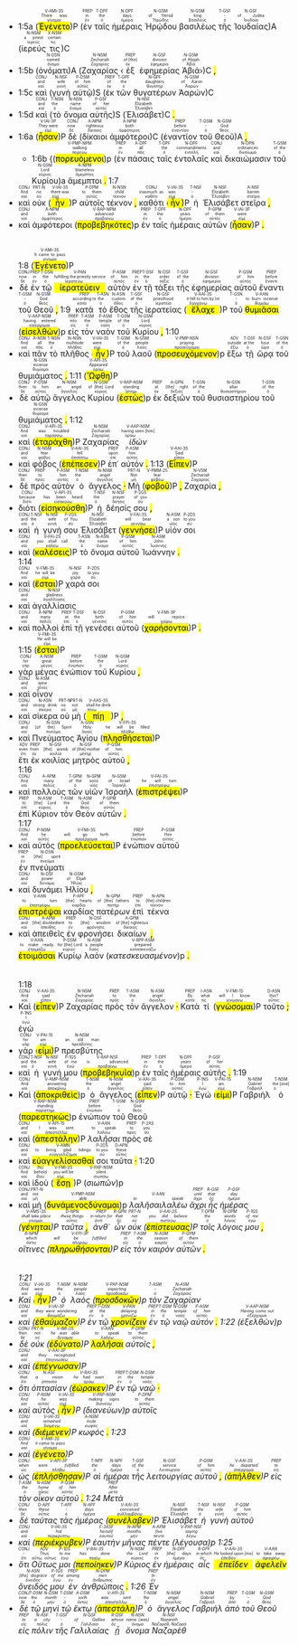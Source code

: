 - 1:5a (<RUBY><ruby><ruby><mark class='verb'>Ἐγένετο</mark><rt>γίνομαι</rt></ruby><rt>There was</rt></ruby><rt>V-AMI-3S</rt></RUBY>)P (<RUBY><ruby><ruby>ἐν<rt>ἐν</rt></ruby><rt>in</rt></ruby><rt>PREP</rt></RUBY> <RUBY><ruby><ruby>ταῖς<rt>ὁ</rt></ruby><rt>the</rt></ruby><rt>T-DPF</rt></RUBY> <RUBY><ruby><ruby>ἡμέραις<rt>ἡμέρα</rt></ruby><rt>days</rt></ruby><rt>N-DPF</rt></RUBY> <RUBY><ruby><ruby>Ἡρῴδου<rt>Ἡρώδης</rt></ruby><rt>of Herod</rt></ruby><rt>N-GSM</rt></RUBY> <RUBY><ruby><ruby>βασιλέως<rt>βασιλεύς</rt></ruby><rt>king</rt></ruby><rt>N-GSM</rt></RUBY> <RUBY><ruby><ruby>τῆς<rt>ὁ</rt></ruby><rt>-</rt></ruby><rt>T-GSF</rt></RUBY> <RUBY><ruby><ruby>Ἰουδαίας<rt>Ἰουδαία</rt></ruby><rt>of Judea</rt></ruby><rt>N-GSF</rt></RUBY>)A (<RUBY><ruby><ruby>ἱερεύς<rt>ἱερεύς</rt></ruby><rt>a priest</rt></ruby><rt>N-NSM</rt></RUBY> <RUBY><ruby><ruby>τις<rt>τις</rt></ruby><rt>certain</rt></ruby><rt>X-NSM</rt></RUBY>)C
- 1:5b (<RUBY><ruby><ruby>ὀνόματι<rt>ὄνομα</rt></ruby><rt>named</rt></ruby><rt>N-DSN</rt></RUBY>)A (<RUBY><ruby><ruby>Ζαχαρίας<rt>Ζαχαρίας</rt></ruby><rt>Zechariah</rt></ruby><rt>N-NSM</rt></RUBY> ‹<RUBY><ruby><ruby>ἐξ<rt>ἐκ</rt></ruby><rt>of [the]</rt></ruby><rt>PREP</rt></RUBY> <RUBY><ruby><ruby>ἐφημερίας<rt>ἐφημερία</rt></ruby><rt>division</rt></ruby><rt>N-GSF</rt></RUBY> <RUBY><ruby><ruby>Ἀβιά<rt>Ἀβιά</rt></ruby><rt>of Abijah</rt></ruby><rt>N-GSM</rt></RUBY>›)C <mark class='punctuation'>,</mark>
- 1:5c <RUBY><ruby><ruby>καὶ<rt>καί</rt></ruby><rt>and</rt></ruby><rt>CONJ</rt></RUBY> (<RUBY><ruby><ruby>γυνὴ<rt>γυνή</rt></ruby><rt>wife</rt></ruby><rt>N-NSF</rt></RUBY> <RUBY><ruby><ruby>αὐτῷ<rt>αὐτός</rt></ruby><rt>of him</rt></ruby><rt>P-DSM</rt></RUBY>)S (<RUBY><ruby><ruby>ἐκ<rt>ἐκ</rt></ruby><rt>of</rt></ruby><rt>PREP</rt></RUBY> <RUBY><ruby><ruby>τῶν<rt>ὁ</rt></ruby><rt>the</rt></ruby><rt>T-GPF</rt></RUBY> <RUBY><ruby><ruby>θυγατέρων<rt>θυγάτηρ</rt></ruby><rt>daughters</rt></ruby><rt>N-GPF</rt></RUBY> <RUBY><ruby><ruby>Ἀαρών<rt>Ἀαρών</rt></ruby><rt>of Aaron</rt></ruby><rt>N-GSM</rt></RUBY>)C
- 1:5d <RUBY><ruby><ruby>καὶ<rt>καί</rt></ruby><rt>and</rt></ruby><rt>CONJ</rt></RUBY> (<RUBY><ruby><ruby>τὸ<rt>ὁ</rt></ruby><rt>the</rt></ruby><rt>T-NSN</rt></RUBY> <RUBY><ruby><ruby>ὄνομα<rt>ὄνομα</rt></ruby><rt>name</rt></ruby><rt>N-NSN</rt></RUBY> <RUBY><ruby><ruby>αὐτῆς<rt>αὐτός</rt></ruby><rt>of her</rt></ruby><rt>P-GSF</rt></RUBY>)S (<RUBY><ruby><ruby>Ἐλισάβετ<rt>Ἐλισάβετ</rt></ruby><rt>Elizabeth</rt></ruby><rt>N-NSF</rt></RUBY>)C <mark class='punctuation'>.</mark> 
- 1:6a (<RUBY><ruby><ruby><mark class='verb'>ἦσαν</mark><rt>εἰμί</rt></ruby><rt>They were</rt></ruby><rt>V-IAI-3P</rt></RUBY>)P <RUBY><ruby><ruby>δὲ<rt>δέ</rt></ruby><rt>now</rt></ruby><rt>CONJ</rt></RUBY> (<RUBY><ruby><ruby>δίκαιοι<rt>δίκαιος</rt></ruby><rt>righteous</rt></ruby><rt>A-NPM</rt></RUBY> <RUBY><ruby><ruby>ἀμφότεροι<rt>ἀμφότερος</rt></ruby><rt>both</rt></ruby><rt>A-NPM</rt></RUBY>)C (<RUBY><ruby><ruby>ἐναντίον<rt>ἐναντίον</rt></ruby><rt>before</rt></ruby><rt>PREP</rt></RUBY> <RUBY><ruby><ruby>τοῦ<rt>ὁ</rt></ruby><rt>-</rt></ruby><rt>T-GSM</rt></RUBY> <RUBY><ruby><ruby>Θεοῦ<rt>θεός</rt></ruby><rt>God</rt></ruby><rt>N-GSM</rt></RUBY>)A <mark class='punctuation'>,</mark> 
	- 1:6b {(<RUBY><ruby><ruby><mark class='ptc'>πορευόμενοι</mark><rt>πορεύω</rt></ruby><rt>walking</rt></ruby><rt>V-PMP-NPM</rt></RUBY>)p (<RUBY><ruby><ruby>ἐν<rt>ἐν</rt></ruby><rt>in</rt></ruby><rt>PREP</rt></RUBY> <RUBY><ruby><ruby>πάσαις<rt>πᾶς</rt></ruby><rt>all</rt></ruby><rt>A-DPF</rt></RUBY> <RUBY><ruby><ruby>ταῖς<rt>ὁ</rt></ruby><rt>the</rt></ruby><rt>T-DPF</rt></RUBY> <RUBY><ruby><ruby>ἐντολαῖς<rt>ἐντολή</rt></ruby><rt>commandments</rt></ruby><rt>N-DPF</rt></RUBY> <RUBY><ruby><ruby>καὶ<rt>καί</rt></ruby><rt>and</rt></ruby><rt>CONJ</rt></RUBY> <RUBY><ruby><ruby>δικαιώμασιν<rt>δικαίωμα</rt></ruby><rt>ordinances</rt></ruby><rt>N-DPN</rt></RUBY> <RUBY><ruby><ruby>τοῦ<rt>ὁ</rt></ruby><rt>of the</rt></ruby><rt>T-GSM</rt></RUBY> <RUBY><ruby><ruby>Κυρίου<rt>κύριος</rt></ruby><rt>Lord</rt></ruby><rt>N-GSM</rt></RUBY>)a <RUBY><ruby><ruby>ἄμεμπτοι<rt>ἄμεμπτος</rt></ruby><rt>blameless</rt></ruby><rt>A-NPM</rt></RUBY> <mark class='punctuation'>.</mark> 1:7
- <RUBY><ruby><ruby>καὶ<rt>καί</rt></ruby><rt>And</rt></ruby><rt>CONJ</rt></RUBY> <RUBY><ruby><ruby>οὐκ<rt>οὐ</rt></ruby><rt>no</rt></ruby><rt>PRT-N</rt></RUBY> (<RUBY><ruby><ruby><mark class='verb'>ἦν</mark><rt>εἰμί</rt></ruby><rt>there was</rt></ruby><rt>V-IAI-3S</rt></RUBY>)P <RUBY><ruby><ruby>αὐτοῖς<rt>αὐτός</rt></ruby><rt>to them</rt></ruby><rt>P-DPM</rt></RUBY> <RUBY><ruby><ruby>τέκνον<rt>τέκνον</rt></ruby><rt>child</rt></ruby><rt>N-NSN</rt></RUBY> <mark class='punctuation'>,</mark> <RUBY><ruby><ruby>καθότι<rt>καθότι</rt></ruby><rt>inasmuch as</rt></ruby><rt>CONJ</rt></RUBY> (<RUBY><ruby><ruby><mark class='verb'>ἦν</mark><rt>εἰμί</rt></ruby><rt>was</rt></ruby><rt>V-IAI-3S</rt></RUBY>)P <RUBY><ruby><ruby>ἡ<rt>ὁ</rt></ruby><rt>-</rt></ruby><rt>T-NSF</rt></RUBY> <RUBY><ruby><ruby>Ἐλισάβετ<rt>Ἐλισάβετ</rt></ruby><rt>Elizabeth</rt></ruby><rt>N-NSF</rt></RUBY> <RUBY><ruby><ruby>στεῖρα<rt>στεῖρα</rt></ruby><rt>barren</rt></ruby><rt>A-NSF</rt></RUBY> <mark class='punctuation'>,</mark>
- <RUBY><ruby><ruby>καὶ<rt>καί</rt></ruby><rt>and</rt></ruby><rt>CONJ</rt></RUBY> <RUBY><ruby><ruby>ἀμφότεροι<rt>ἀμφότερος</rt></ruby><rt>both</rt></ruby><rt>A-NPM</rt></RUBY> (<RUBY><ruby><ruby><mark class='ptc'>προβεβηκότες</mark><rt>προβαίνω</rt></ruby><rt>advanced</rt></ruby><rt>V-RAP-NPM</rt></RUBY>)p <RUBY><ruby><ruby>ἐν<rt>ἐν</rt></ruby><rt>in</rt></ruby><rt>PREP</rt></RUBY> <RUBY><ruby><ruby>ταῖς<rt>ὁ</rt></ruby><rt>the</rt></ruby><rt>T-DPF</rt></RUBY> <RUBY><ruby><ruby>ἡμέραις<rt>ἡμέρα</rt></ruby><rt>years</rt></ruby><rt>N-DPF</rt></RUBY> <RUBY><ruby><ruby>αὐτῶν<rt>αὐτός</rt></ruby><rt>of them</rt></ruby><rt>P-GPM</rt></RUBY> (<RUBY><ruby><ruby><mark class='verb'>ἦσαν</mark><rt>εἰμί</rt></ruby><rt>were</rt></ruby><rt>V-IAI-3P</rt></RUBY>)P <mark class='punctuation'>.</mark></br></br></br> 1:8 (<RUBY><ruby><ruby><mark class='verb'>Ἐγένετο</mark><rt>γίνομαι</rt></ruby><rt>It came to pass</rt></ruby><rt>V-AMI-3S</rt></RUBY>)P
- <RUBY><ruby><ruby>δὲ<rt>δέ</rt></ruby><rt>now</rt></ruby><rt>CONJ</rt></RUBY> <RUBY><ruby><ruby>ἐν<rt>ἐν</rt></ruby><rt>in</rt></ruby><rt>PREP</rt></RUBY> <RUBY><ruby><ruby>τῷ<rt>ὁ</rt></ruby><rt>the</rt></ruby><rt>T-DSN</rt></RUBY> <RUBY><ruby><ruby><mark class='ptc'>ἱερατεύειν</mark><rt>ἱερατεύω</rt></ruby><rt>fulfilling the priestly service</rt></ruby><rt>V-PAN</rt></RUBY> <RUBY><ruby><ruby>αὐτὸν<rt>αὐτός</rt></ruby><rt>of him</rt></ruby><rt>P-ASM</rt></RUBY> <RUBY><ruby><ruby>ἐν<rt>ἐν</rt></ruby><rt>in</rt></ruby><rt>PREP</rt></RUBY> <RUBY><ruby><ruby>τῇ<rt>ὁ</rt></ruby><rt>the</rt></ruby><rt>T-DSF</rt></RUBY> <RUBY><ruby><ruby>τάξει<rt>τάξις</rt></ruby><rt>order</rt></ruby><rt>N-DSF</rt></RUBY> <RUBY><ruby><ruby>τῆς<rt>ὁ</rt></ruby><rt>of the</rt></ruby><rt>T-GSF</rt></RUBY> <RUBY><ruby><ruby>ἐφημερίας<rt>ἐφημερία</rt></ruby><rt>division</rt></ruby><rt>N-GSF</rt></RUBY> <RUBY><ruby><ruby>αὐτοῦ<rt>αὐτός</rt></ruby><rt>of him</rt></ruby><rt>P-GSM</rt></RUBY> <RUBY><ruby><ruby>ἔναντι<rt>ἔναντι</rt></ruby><rt>before</rt></ruby><rt>PREP</rt></RUBY> <RUBY><ruby><ruby>τοῦ<rt>ὁ</rt></ruby><rt>-</rt></ruby><rt>T-GSM</rt></RUBY> <RUBY><ruby><ruby>Θεοῦ<rt>θεός</rt></ruby><rt>God</rt></ruby><rt>N-GSM</rt></RUBY> <mark class='punctuation'>,</mark> 1:9 <RUBY><ruby><ruby>κατὰ<rt>κατά</rt></ruby><rt>according to</rt></ruby><rt>PREP</rt></RUBY> <RUBY><ruby><ruby>τὸ<rt>ὁ</rt></ruby><rt>the</rt></ruby><rt>T-ASN</rt></RUBY> <RUBY><ruby><ruby>ἔθος<rt>ἔθος</rt></ruby><rt>custom</rt></ruby><rt>N-ASN</rt></RUBY> <RUBY><ruby><ruby>τῆς<rt>ὁ</rt></ruby><rt>of the</rt></ruby><rt>T-GSF</rt></RUBY> <RUBY><ruby><ruby>ἱερατείας<rt>ἱερατεία</rt></ruby><rt>priesthood</rt></ruby><rt>N-GSF</rt></RUBY> (<RUBY><ruby><ruby><mark class='verb'>ἔλαχε</mark><rt>λαγχάνω</rt></ruby><rt>it fell to him by lot</rt></ruby><rt>V-AAI-3S</rt></RUBY>)P <RUBY><ruby><ruby>τοῦ<rt>ὁ</rt></ruby><rt>-</rt></ruby><rt>T-GSN</rt></RUBY> <RUBY><ruby><ruby><mark class='ptc'>θυμιᾶσαι</mark><rt>θυμιάω</rt></ruby><rt>to burn incense</rt></ruby><rt>V-AAN</rt></RUBY> (<RUBY><ruby><ruby><mark class='inf'>εἰσελθὼν</mark><rt>εἰσέρχομαι</rt></ruby><rt>having entered</rt></ruby><rt>V-AAP-NSM</rt></RUBY>)p <RUBY><ruby><ruby>εἰς<rt>εἰς</rt></ruby><rt>into</rt></ruby><rt>PREP</rt></RUBY> <RUBY><ruby><ruby>τὸν<rt>ὁ</rt></ruby><rt>the</rt></ruby><rt>T-ASM</rt></RUBY> <RUBY><ruby><ruby>ναὸν<rt>ναός</rt></ruby><rt>temple</rt></ruby><rt>P-ASM</rt></RUBY> <RUBY><ruby><ruby>τοῦ<rt>ὁ</rt></ruby><rt>of the</rt></ruby><rt>T-GSM</rt></RUBY> <RUBY><ruby><ruby>Κυρίου<rt>κύριος</rt></ruby><rt>Lord</rt></ruby><rt>N-GSM</rt></RUBY> <mark class='punctuation'>,</mark> 1:10
- <RUBY><ruby><ruby>καὶ<rt>καί</rt></ruby><rt>And</rt></ruby><rt>CONJ</rt></RUBY> <RUBY><ruby><ruby>πᾶν<rt>πᾶς</rt></ruby><rt>all</rt></ruby><rt>A-NSN</rt></RUBY> <RUBY><ruby><ruby>τὸ<rt>ὁ</rt></ruby><rt>the</rt></ruby><rt>T-NSN</rt></RUBY> <RUBY><ruby><ruby>πλῆθος<rt>πλῆθος</rt></ruby><rt>multitude</rt></ruby><rt>N-NSN</rt></RUBY> (<RUBY><ruby><ruby><mark class='verb'>ἦν</mark><rt>εἰμί</rt></ruby><rt>were</rt></ruby><rt>V-IAI-3S</rt></RUBY>)P <RUBY><ruby><ruby>τοῦ<rt>ὁ</rt></ruby><rt>of the</rt></ruby><rt>T-GSM</rt></RUBY> <RUBY><ruby><ruby>λαοῦ<rt>λαός</rt></ruby><rt>people</rt></ruby><rt>N-GSM</rt></RUBY> (<RUBY><ruby><ruby><mark class='ptc'>προσευχόμενον</mark><rt>προσεύχομαι</rt></ruby><rt>praying</rt></ruby><rt>V-PMP-NSN</rt></RUBY>)p <RUBY><ruby><ruby>ἔξω<rt>ἔξω</rt></ruby><rt>outside</rt></ruby><rt>ADV</rt></RUBY> <RUBY><ruby><ruby>τῇ<rt>ὁ</rt></ruby><rt>at the</rt></ruby><rt>T-DSF</rt></RUBY> <RUBY><ruby><ruby>ὥρᾳ<rt>ὥρα</rt></ruby><rt>hour</rt></ruby><rt>N-DSF</rt></RUBY> <RUBY><ruby><ruby>τοῦ<rt>ὁ</rt></ruby><rt>of the</rt></ruby><rt>T-GSN</rt></RUBY> <RUBY><ruby><ruby>θυμιάματος<rt>θυμίαμα</rt></ruby><rt>incense</rt></ruby><rt>N-GSN</rt></RUBY> <mark class='punctuation'>.</mark> 1:11 (<RUBY><ruby><ruby><mark class='verb'>Ὤφθη</mark><rt>ὁράω</rt></ruby><rt>Appeared</rt></ruby><rt>V-API-3S</rt></RUBY>)P
- <RUBY><ruby><ruby>δὲ<rt>δέ</rt></ruby><rt>then</rt></ruby><rt>CONJ</rt></RUBY> <RUBY><ruby><ruby>αὐτῷ<rt>αὐτός</rt></ruby><rt>to him</rt></ruby><rt>P-DSM</rt></RUBY> <RUBY><ruby><ruby>ἄγγελος<rt>ἄγγελος</rt></ruby><rt>an angel</rt></ruby><rt>N-NSM</rt></RUBY> <RUBY><ruby><ruby>Κυρίου<rt>κύριος</rt></ruby><rt>of [the] Lord</rt></ruby><rt>N-GSM</rt></RUBY> (<RUBY><ruby><ruby><mark class='ptc'>ἑστὼς</mark><rt>ἵστημι</rt></ruby><rt>standing</rt></ruby><rt>V-RAP-NSM</rt></RUBY>)p <RUBY><ruby><ruby>ἐκ<rt>ἐκ</rt></ruby><rt>at</rt></ruby><rt>PREP</rt></RUBY> <RUBY><ruby><ruby>δεξιῶν<rt>δεξιός</rt></ruby><rt>[the] right</rt></ruby><rt>A-GPN</rt></RUBY> <RUBY><ruby><ruby>τοῦ<rt>ὁ</rt></ruby><rt>of the</rt></ruby><rt>T-GSN</rt></RUBY> <RUBY><ruby><ruby>θυσιαστηρίου<rt>θυσιαστήριον</rt></ruby><rt>altar</rt></ruby><rt>N-GSN</rt></RUBY> <RUBY><ruby><ruby>τοῦ<rt>ὁ</rt></ruby><rt>of the</rt></ruby><rt>T-GSN</rt></RUBY> <RUBY><ruby><ruby>θυμιάματος<rt>θυμίαμα</rt></ruby><rt>incense</rt></ruby><rt>N-GSN</rt></RUBY> <mark class='punctuation'>.</mark> 1:12
- <RUBY><ruby><ruby>καὶ<rt>καί</rt></ruby><rt>And</rt></ruby><rt>CONJ</rt></RUBY> (<RUBY><ruby><ruby><mark class='verb'>ἐταράχθη</mark><rt>ταράσσω</rt></ruby><rt>was troubled</rt></ruby><rt>V-API-3S</rt></RUBY>)P <RUBY><ruby><ruby>Ζαχαρίας<rt>Ζαχαρίας</rt></ruby><rt>Zechariah</rt></ruby><rt>N-NSM</rt></RUBY> <RUBY><ruby><ruby><em>ἰδών</em><rt>ὁράω</rt></ruby><rt>having seen [him]</rt></ruby><rt>V-AAP-NSM</rt></RUBY>
- <RUBY><ruby><ruby>καὶ<rt>καί</rt></ruby><rt>and</rt></ruby><rt>CONJ</rt></RUBY> <RUBY><ruby><ruby>φόβος<rt>φόβος</rt></ruby><rt>fear</rt></ruby><rt>N-NSM</rt></RUBY> (<RUBY><ruby><ruby><mark class='verb'>ἐπέπεσεν</mark><rt>ἐπιπίπτω</rt></ruby><rt>fell</rt></ruby><rt>V-AAI-3S</rt></RUBY>)P <RUBY><ruby><ruby>ἐπ᾽<rt>ἐπί</rt></ruby><rt>upon</rt></ruby><rt>PREP</rt></RUBY> <RUBY><ruby><ruby>αὐτόν<rt>αὐτός</rt></ruby><rt>him</rt></ruby><rt>P-ASM</rt></RUBY> <mark class='punctuation'>.</mark> 1:13 (<RUBY><ruby><ruby><mark class='verb'>Εἶπεν</mark><rt>εἶπον</rt></ruby><rt>Said</rt></ruby><rt>V-AAI-3S</rt></RUBY>)P
- <RUBY><ruby><ruby>δὲ<rt>δέ</rt></ruby><rt>then</rt></ruby><rt>CONJ</rt></RUBY> <RUBY><ruby><ruby>πρὸς<rt>πρός</rt></ruby><rt>to</rt></ruby><rt>PREP</rt></RUBY> <RUBY><ruby><ruby>αὐτὸν<rt>αὐτός</rt></ruby><rt>him</rt></ruby><rt>P-ASM</rt></RUBY> <RUBY><ruby><ruby>ὁ<rt>ὁ</rt></ruby><rt>the</rt></ruby><rt>T-NSM</rt></RUBY> <RUBY><ruby><ruby>ἄγγελος<rt>ἄγγελος</rt></ruby><rt>angel</rt></ruby><rt>N-NSM</rt></RUBY> <mark class='punctuation'>·</mark> <RUBY><ruby><ruby>Μὴ<rt>μή</rt></ruby><rt>Not</rt></ruby><rt>PRT-N</rt></RUBY> (<RUBY><ruby><ruby><mark class='verb'>φοβοῦ</mark><rt>φοβέω</rt></ruby><rt>fear</rt></ruby><rt>V-PMM-2S</rt></RUBY>)P <mark class='punctuation'>,</mark> <RUBY><ruby><ruby>Ζαχαρία<rt>Ζαχαρίας</rt></ruby><rt>Zechariah</rt></ruby><rt>N-VSM</rt></RUBY> <mark class='punctuation'>,</mark>
- <RUBY><ruby><ruby>διότι<rt>διότι</rt></ruby><rt>because</rt></ruby><rt>CONJ</rt></RUBY> (<RUBY><ruby><ruby><mark class='verb'>εἰσηκούσθη</mark><rt>εἰσακούω</rt></ruby><rt>has been heard</rt></ruby><rt>V-API-3S</rt></RUBY>)P <RUBY><ruby><ruby>ἡ<rt>ὁ</rt></ruby><rt>the</rt></ruby><rt>T-NSF</rt></RUBY> <RUBY><ruby><ruby>δέησίς<rt>δέησις</rt></ruby><rt>prayer</rt></ruby><rt>N-NSF</rt></RUBY> <RUBY><ruby><ruby>σου<rt>σύ</rt></ruby><rt>of you</rt></ruby><rt>P-2GS</rt></RUBY> <mark class='punctuation'>,</mark>
- <RUBY><ruby><ruby>καὶ<rt>καί</rt></ruby><rt>and</rt></ruby><rt>CONJ</rt></RUBY> <RUBY><ruby><ruby>ἡ<rt>ὁ</rt></ruby><rt>the</rt></ruby><rt>T-NSF</rt></RUBY> <RUBY><ruby><ruby>γυνή<rt>γυνή</rt></ruby><rt>wife</rt></ruby><rt>N-NSF</rt></RUBY> <RUBY><ruby><ruby>σου<rt>σύ</rt></ruby><rt>of You</rt></ruby><rt>P-2GS</rt></RUBY> <RUBY><ruby><ruby>Ἐλισάβετ<rt>Ἐλισάβετ</rt></ruby><rt>Elizabeth</rt></ruby><rt>N-NSF</rt></RUBY> (<RUBY><ruby><ruby><mark class='verb'>γεννήσει</mark><rt>γεννάω</rt></ruby><rt>will bear</rt></ruby><rt>V-FAI-3S</rt></RUBY>)P <RUBY><ruby><ruby>υἱόν<rt>υἱός</rt></ruby><rt>a son</rt></ruby><rt>N-ASM</rt></RUBY> <RUBY><ruby><ruby>σοι<rt>σύ</rt></ruby><rt>to you</rt></ruby><rt>P-2DS</rt></RUBY>
- <RUBY><ruby><ruby>καὶ<rt>καί</rt></ruby><rt>and</rt></ruby><rt>CONJ</rt></RUBY> (<RUBY><ruby><ruby><mark class='verb'>καλέσεις</mark><rt>καλέω</rt></ruby><rt>you shall call</rt></ruby><rt>V-FAI-2S</rt></RUBY>)P <RUBY><ruby><ruby>τὸ<rt>ὁ</rt></ruby><rt>the</rt></ruby><rt>T-ASN</rt></RUBY> <RUBY><ruby><ruby>ὄνομα<rt>ὄνομα</rt></ruby><rt>name</rt></ruby><rt>N-ASN</rt></RUBY> <RUBY><ruby><ruby>αὐτοῦ<rt>αὐτός</rt></ruby><rt>of him</rt></ruby><rt>P-GSM</rt></RUBY> <RUBY><ruby><ruby>Ἰωάννην<rt>Ἰωάννης</rt></ruby><rt>John</rt></ruby><rt>N-ASM</rt></RUBY> <mark class='punctuation'>.</mark></br> 1:14
- <RUBY><ruby><ruby>καὶ<rt>καί</rt></ruby><rt>And</rt></ruby><rt>CONJ</rt></RUBY> (<RUBY><ruby><ruby><mark class='verb'>ἔσται</mark><rt>εἰμί</rt></ruby><rt>he will be</rt></ruby><rt>V-FMI-3S</rt></RUBY>)P <RUBY><ruby><ruby>χαρά<rt>χαρά</rt></ruby><rt>joy</rt></ruby><rt>N-NSF</rt></RUBY> <RUBY><ruby><ruby>σοι<rt>σύ</rt></ruby><rt>to you</rt></ruby><rt>P-2DS</rt></RUBY>
- <RUBY><ruby><ruby>καὶ<rt>καί</rt></ruby><rt>and</rt></ruby><rt>CONJ</rt></RUBY> <RUBY><ruby><ruby>ἀγαλλίασις<rt>ἀγαλλίασις</rt></ruby><rt>gladness</rt></ruby><rt>N-NSF</rt></RUBY></br>
- <RUBY><ruby><ruby>καὶ<rt>καί</rt></ruby><rt>and</rt></ruby><rt>CONJ</rt></RUBY> <RUBY><ruby><ruby>πολλοὶ<rt>πολύς</rt></ruby><rt>many</rt></ruby><rt>A-NPM</rt></RUBY> <RUBY><ruby><ruby>ἐπὶ<rt>ἐπί</rt></ruby><rt>at</rt></ruby><rt>PREP</rt></RUBY> <RUBY><ruby><ruby>τῇ<rt>ὁ</rt></ruby><rt>the</rt></ruby><rt>T-DSF</rt></RUBY> <RUBY><ruby><ruby>γενέσει<rt>γένεσις</rt></ruby><rt>birth</rt></ruby><rt>N-DSF</rt></RUBY> <RUBY><ruby><ruby>αὐτοῦ<rt>αὐτός</rt></ruby><rt>of him</rt></ruby><rt>P-GSM</rt></RUBY> (<RUBY><ruby><ruby><mark class='verb'>χαρήσονται</mark><rt>χαίρω</rt></ruby><rt>will rejoice</rt></ruby><rt>V-FMI-3P</rt></RUBY>)P <mark class='punctuation'>.</mark></br> 1:15 (<RUBY><ruby><ruby><mark class='verb'>ἔσται</mark><rt>εἰμί</rt></ruby><rt>He will be</rt></ruby><rt>V-FMI-3S</rt></RUBY>)P
- <RUBY><ruby><ruby>γὰρ<rt>γάρ</rt></ruby><rt>for</rt></ruby><rt>CONJ</rt></RUBY> <RUBY><ruby><ruby>μέγας<rt>μέγας</rt></ruby><rt>great</rt></ruby><rt>A-NSM</rt></RUBY> <RUBY><ruby><ruby>ἐνώπιον<rt>ἐνώπιον</rt></ruby><rt>before</rt></ruby><rt>PREP</rt></RUBY> <RUBY><ruby><ruby>τοῦ<rt>ὁ</rt></ruby><rt>the</rt></ruby><rt>T-GSM</rt></RUBY> <RUBY><ruby><ruby>Κυρίου<rt>κύριος</rt></ruby><rt>Lord</rt></ruby><rt>N-GSM</rt></RUBY> <mark class='punctuation'>,</mark></br>
- <RUBY><ruby><ruby>καὶ<rt>καί</rt></ruby><rt>and</rt></ruby><rt>CONJ</rt></RUBY> <RUBY><ruby><ruby>οἶνον<rt>οἶνος</rt></ruby><rt>wine</rt></ruby><rt>N-ASM</rt></RUBY>
- <RUBY><ruby><ruby>καὶ<rt>καί</rt></ruby><rt>and</rt></ruby><rt>CONJ</rt></RUBY> <RUBY><ruby><ruby>σίκερα<rt>σίκερα</rt></ruby><rt>strong drink</rt></ruby><rt>N-ASN</rt></RUBY> <RUBY><ruby><ruby>οὐ<rt>οὐ</rt></ruby><rt>no</rt></ruby><rt>PRT-N</rt></RUBY> <RUBY><ruby><ruby>μὴ<rt>μή</rt></ruby><rt>not</rt></ruby><rt>PRT-N</rt></RUBY> (<RUBY><ruby><ruby><mark class='verb'>πίῃ</mark><rt>πίνω</rt></ruby><rt>shall he drink</rt></ruby><rt>V-AAS-3S</rt></RUBY>)P <mark class='punctuation'>,</mark></br>
- <RUBY><ruby><ruby>καὶ<rt>καί</rt></ruby><rt>and</rt></ruby><rt>CONJ</rt></RUBY> <RUBY><ruby><ruby>Πνεύματος<rt>πνεῦμα</rt></ruby><rt>[of the] Spirit</rt></ruby><rt>N-GSN</rt></RUBY> <RUBY><ruby><ruby>Ἁγίου<rt>ἅγιος</rt></ruby><rt>Holy</rt></ruby><rt>A-GSN</rt></RUBY> (<RUBY><ruby><ruby><mark class='verb'>πλησθήσεται</mark><rt>πλήθω</rt></ruby><rt>he will be filled</rt></ruby><rt>V-FPI-3S</rt></RUBY>)P</br> <RUBY><ruby><ruby>ἔτι<rt>ἔτι</rt></ruby><rt>even</rt></ruby><rt>ADV</rt></RUBY> <RUBY><ruby><ruby>ἐκ<rt>ἐκ</rt></ruby><rt>from</rt></ruby><rt>PREP</rt></RUBY> <RUBY><ruby><ruby>κοιλίας<rt>κοιλία</rt></ruby><rt>[the] womb</rt></ruby><rt>N-GSF</rt></RUBY> <RUBY><ruby><ruby>μητρὸς<rt>μήτηρ</rt></ruby><rt>of [the] mother</rt></ruby><rt>N-GSF</rt></RUBY> <RUBY><ruby><ruby>αὐτοῦ<rt>αὐτός</rt></ruby><rt>of him</rt></ruby><rt>P-GSM</rt></RUBY> <mark class='punctuation'>,</mark></br> 1:16
- <RUBY><ruby><ruby>καὶ<rt>καί</rt></ruby><rt>And</rt></ruby><rt>CONJ</rt></RUBY> <RUBY><ruby><ruby>πολλοὺς<rt>πολύς</rt></ruby><rt>many</rt></ruby><rt>A-APM</rt></RUBY> <RUBY><ruby><ruby>τῶν<rt>ὁ</rt></ruby><rt>of the</rt></ruby><rt>T-GPM</rt></RUBY> <RUBY><ruby><ruby>υἱῶν<rt>υἱός</rt></ruby><rt>sons</rt></ruby><rt>N-GPM</rt></RUBY> <RUBY><ruby><ruby>Ἰσραὴλ<rt>Ἰσραήλ</rt></ruby><rt>of Israel</rt></ruby><rt>N-GSM</rt></RUBY> (<RUBY><ruby><ruby><mark class='verb'>ἐπιστρέψει</mark><rt>ἐπιστρέφω</rt></ruby><rt>he will turn</rt></ruby><rt>V-FAI-3S</rt></RUBY>)P</br> <RUBY><ruby><ruby>ἐπὶ<rt>ἐπί</rt></ruby><rt>to</rt></ruby><rt>PREP</rt></RUBY> <RUBY><ruby><ruby>Κύριον<rt>κύριος</rt></ruby><rt>[the] Lord</rt></ruby><rt>N-ASM</rt></RUBY> <RUBY><ruby><ruby>τὸν<rt>ὁ</rt></ruby><rt>the</rt></ruby><rt>T-ASM</rt></RUBY> <RUBY><ruby><ruby>Θεὸν<rt>θεός</rt></ruby><rt>God</rt></ruby><rt>N-ASM</rt></RUBY> <RUBY><ruby><ruby>αὐτῶν<rt>αὐτός</rt></ruby><rt>of them</rt></ruby><rt>P-GPM</rt></RUBY> <mark class='punctuation'>.</mark></br> 1:17
- <RUBY><ruby><ruby>καὶ<rt>καί</rt></ruby><rt>And</rt></ruby><rt>CONJ</rt></RUBY> <RUBY><ruby><ruby>αὐτὸς<rt>αὐτός</rt></ruby><rt>he</rt></ruby><rt>P-NSM</rt></RUBY> (<RUBY><ruby><ruby><mark class='verb'>προελεύσεται</mark><rt>προέρχομαι</rt></ruby><rt>will go forth</rt></ruby><rt>V-FMI-3S</rt></RUBY>)P <RUBY><ruby><ruby>ἐνώπιον<rt>ἐνώπιον</rt></ruby><rt>before</rt></ruby><rt>PREP</rt></RUBY> <RUBY><ruby><ruby>αὐτοῦ<rt>αὐτός</rt></ruby><rt>Him</rt></ruby><rt>P-GSM</rt></RUBY></br> <RUBY><ruby><ruby>ἐν<rt>ἐν</rt></ruby><rt>in</rt></ruby><rt>PREP</rt></RUBY> <RUBY><ruby><ruby>πνεύματι<rt>πνεῦμα</rt></ruby><rt>[the] spirit</rt></ruby><rt>N-DSN</rt></RUBY>
- <RUBY><ruby><ruby>καὶ<rt>καί</rt></ruby><rt>and</rt></ruby><rt>CONJ</rt></RUBY> <RUBY><ruby><ruby>δυνάμει<rt>δύναμις</rt></ruby><rt>power</rt></ruby><rt>N-DSF</rt></RUBY> <RUBY><ruby><ruby>Ἠλίου<rt>Ἡλίας</rt></ruby><rt>of Elijah</rt></ruby><rt>N-GSM</rt></RUBY> <mark class='punctuation'>,</mark></br> <RUBY><ruby><ruby><mark class='inf'>ἐπιστρέψαι</mark><rt>ἐπιστρέφω</rt></ruby><rt>to turn</rt></ruby><rt>V-AAN</rt></RUBY> <RUBY><ruby><ruby>καρδίας<rt>καρδία</rt></ruby><rt>[the] hearts</rt></ruby><rt>P-APF</rt></RUBY> <RUBY><ruby><ruby>πατέρων<rt>πατήρ</rt></ruby><rt>of [the] fathers</rt></ruby><rt>N-GPM</rt></RUBY> <RUBY><ruby><ruby>ἐπὶ<rt>ἐπί</rt></ruby><rt>to</rt></ruby><rt>PREP</rt></RUBY> <RUBY><ruby><ruby>τέκνα<rt>τέκνον</rt></ruby><rt>[the] children</rt></ruby><rt>N-APN</rt></RUBY></br>
- <RUBY><ruby><ruby>καὶ<rt>καί</rt></ruby><rt>and</rt></ruby><rt>CONJ</rt></RUBY> <RUBY><ruby><ruby>ἀπειθεῖς<rt>ἀπειθής</rt></ruby><rt>[the] disobedient</rt></ruby><rt>A-APM</rt></RUBY> <RUBY><ruby><ruby>ἐν<rt>ἐν</rt></ruby><rt>to</rt></ruby><rt>PREP</rt></RUBY> <RUBY><ruby><ruby>φρονήσει<rt>φρόνησις</rt></ruby><rt>[the] wisdom</rt></ruby><rt>N-DSF</rt></RUBY> <RUBY><ruby><ruby>δικαίων<rt>δίκαιος</rt></ruby><rt>of [the] righteous</rt></ruby><rt>A-GPM</rt></RUBY> <mark class='punctuation'>,</mark></br> <RUBY><ruby><ruby><mark class='inf'>ἑτοιμάσαι</mark><rt>ἑτοιμάζω</rt></ruby><rt>to make ready</rt></ruby><rt>V-AAN</rt></RUBY> <RUBY><ruby><ruby>Κυρίῳ<rt>κύριος</rt></ruby><rt>for [the] Lord</rt></ruby><rt>P-DSM</rt></RUBY> <RUBY><ruby><ruby>λαὸν<rt>λαός</rt></ruby><rt>a people</rt></ruby><rt>N-ASM</rt></RUBY> (<RUBY><ruby><ruby><em><em>κατεσκευασμένον</em></em><rt>κατασκευάζω</rt></ruby><rt>prepared</rt></ruby><rt>V-RPP-ASM</rt></RUBY>)p <mark class='punctuation'>.</mark></br></br></br> 1:18
- <RUBY><ruby><ruby>Καὶ<rt>καί</rt></ruby><rt>And</rt></ruby><rt>CONJ</rt></RUBY> (<RUBY><ruby><ruby><mark class='verb'>εἶπεν</mark><rt>εἶπον</rt></ruby><rt>said</rt></ruby><rt>V-AAI-3S</rt></RUBY>)P <RUBY><ruby><ruby>Ζαχαρίας<rt>Ζαχαρίας</rt></ruby><rt>Zechariah</rt></ruby><rt>N-NSM</rt></RUBY> <RUBY><ruby><ruby>πρὸς<rt>πρός</rt></ruby><rt>to</rt></ruby><rt>PREP</rt></RUBY> <RUBY><ruby><ruby>τὸν<rt>ὁ</rt></ruby><rt>the</rt></ruby><rt>T-ASM</rt></RUBY> <RUBY><ruby><ruby>ἄγγελον<rt>ἄγγελος</rt></ruby><rt>angel</rt></ruby><rt>N-ASM</rt></RUBY> <mark class='punctuation'>·</mark> <RUBY><ruby><ruby>Κατὰ<rt>κατά</rt></ruby><rt>By</rt></ruby><rt>PREP</rt></RUBY> <RUBY><ruby><ruby>τί<rt>τίς</rt></ruby><rt>what</rt></ruby><rt>I-ASN</rt></RUBY> (<RUBY><ruby><ruby><mark class='verb'>γνώσομαι</mark><rt>γινώσκω</rt></ruby><rt>will I know</rt></ruby><rt>V-FMI-1S</rt></RUBY>)P <RUBY><ruby><ruby>τοῦτο<rt>οὗτος</rt></ruby><rt>this?</rt></ruby><rt>D-ASN</rt></RUBY> <mark class='punctuation'>;</mark> <RUBY><ruby><ruby>ἐγὼ<rt>ἐγώ</rt></ruby><rt>I</rt></ruby><rt>P-1NS</rt></RUBY>
- <RUBY><ruby><ruby>γάρ<rt>γάρ</rt></ruby><rt>for</rt></ruby><rt>CONJ</rt></RUBY> (<RUBY><ruby><ruby><mark class='verb'>εἰμι</mark><rt>εἰμί</rt></ruby><rt>am</rt></ruby><rt>V-PAI-1S</rt></RUBY>)P <RUBY><ruby><ruby>πρεσβύτης<rt>πρεσβύτης</rt></ruby><rt>an old man</rt></ruby><rt>N-NSM</rt></RUBY>
- <RUBY><ruby><ruby>καὶ<rt>καί</rt></ruby><rt>and</rt></ruby><rt>CONJ</rt></RUBY> <RUBY><ruby><ruby>ἡ<rt>ὁ</rt></ruby><rt>the</rt></ruby><rt>T-NSF</rt></RUBY> <RUBY><ruby><ruby>γυνή<rt>γυνή</rt></ruby><rt>wife</rt></ruby><rt>N-NSF</rt></RUBY> <RUBY><ruby><ruby>μου<rt>ἐγώ</rt></ruby><rt>of me</rt></ruby><rt>P-1GS</rt></RUBY> (<RUBY><ruby><ruby><mark class='ptc'>προβεβηκυῖα</mark><rt>προβαίνω</rt></ruby><rt>is advanced</rt></ruby><rt>V-RAP-NSF</rt></RUBY>)p <RUBY><ruby><ruby>ἐν<rt>ἐν</rt></ruby><rt>in</rt></ruby><rt>PREP</rt></RUBY> <RUBY><ruby><ruby>ταῖς<rt>ὁ</rt></ruby><rt>the</rt></ruby><rt>T-DPF</rt></RUBY> <RUBY><ruby><ruby>ἡμέραις<rt>ἡμέρα</rt></ruby><rt>years</rt></ruby><rt>N-DPF</rt></RUBY> <RUBY><ruby><ruby>αὐτῆς<rt>αὐτός</rt></ruby><rt>of her</rt></ruby><rt>P-GSF</rt></RUBY> <mark class='punctuation'>.</mark> 1:19
- <RUBY><ruby><ruby>Καὶ<rt>καί</rt></ruby><rt>And</rt></ruby><rt>CONJ</rt></RUBY> (<RUBY><ruby><ruby><mark class='ptc'>ἀποκριθεὶς</mark><rt>ἀποκρίνω</rt></ruby><rt>answering</rt></ruby><rt>V-AMP-NSM</rt></RUBY>)p <RUBY><ruby><ruby>ὁ<rt>ὁ</rt></ruby><rt>the</rt></ruby><rt>T-NSM</rt></RUBY> <RUBY><ruby><ruby>ἄγγελος<rt>ἄγγελος</rt></ruby><rt>angel</rt></ruby><rt>N-NSM</rt></RUBY> (<RUBY><ruby><ruby><mark class='verb'>εἶπεν</mark><rt>εἶπον</rt></ruby><rt>said</rt></ruby><rt>V-AAI-3S</rt></RUBY>)P <RUBY><ruby><ruby>αὐτῷ<rt>αὐτός</rt></ruby><rt>to him</rt></ruby><rt>P-DSM</rt></RUBY> <mark class='punctuation'>·</mark> <RUBY><ruby><ruby>Ἐγώ<rt>ἐγώ</rt></ruby><rt>I</rt></ruby><rt>P-1NS</rt></RUBY> (<RUBY><ruby><ruby><mark class='verb'>εἰμι</mark><rt>εἰμί</rt></ruby><rt>am</rt></ruby><rt>V-PAI-1S</rt></RUBY>)P <RUBY><ruby><ruby>Γαβριὴλ<rt>Γαβριήλ</rt></ruby><rt>Gabriel</rt></ruby><rt>N-NSM</rt></RUBY> <RUBY><ruby><ruby>ὁ<rt>ὁ</rt></ruby><rt>the [one]</rt></ruby><rt>T-NSM</rt></RUBY> (<RUBY><ruby><ruby><mark class='ptc'>παρεστηκὼς</mark><rt>παρίστημι</rt></ruby><rt>standing</rt></ruby><rt>V-RAP-NSM</rt></RUBY>)p <RUBY><ruby><ruby>ἐνώπιον<rt>ἐνώπιον</rt></ruby><rt>before</rt></ruby><rt>PREP</rt></RUBY> <RUBY><ruby><ruby>τοῦ<rt>ὁ</rt></ruby><rt>-</rt></ruby><rt>T-GSM</rt></RUBY> <RUBY><ruby><ruby>Θεοῦ<rt>θεός</rt></ruby><rt>God</rt></ruby><rt>N-GSM</rt></RUBY>
- <RUBY><ruby><ruby>καὶ<rt>καί</rt></ruby><rt>and</rt></ruby><rt>CONJ</rt></RUBY> (<RUBY><ruby><ruby><mark class='verb'>ἀπεστάλην</mark><rt>ἀποστέλλω</rt></ruby><rt>I was sent</rt></ruby><rt>V-API-1S</rt></RUBY>)P <RUBY><ruby><ruby><em>λαλῆσαι</em><rt>λαλέω</rt></ruby><rt>to speak</rt></ruby><rt>V-AAN</rt></RUBY> <RUBY><ruby><ruby>πρὸς<rt>πρός</rt></ruby><rt>to</rt></ruby><rt>PREP</rt></RUBY> <RUBY><ruby><ruby>σὲ<rt>σύ</rt></ruby><rt>you</rt></ruby><rt>P-2AS</rt></RUBY>
- <RUBY><ruby><ruby>καὶ<rt>καί</rt></ruby><rt>and</rt></ruby><rt>CONJ</rt></RUBY> <RUBY><ruby><ruby><mark class='ptc'>εὐαγγελίσασθαί</mark><rt>εὐαγγελίζομαι</rt></ruby><rt>to bring glad tidings</rt></ruby><rt>V-AMN</rt></RUBY> <RUBY><ruby><ruby>σοι<rt>σύ</rt></ruby><rt>to you</rt></ruby><rt>P-2DS</rt></RUBY> <RUBY><ruby><ruby>ταῦτα<rt>οὗτος</rt></ruby><rt>these</rt></ruby><rt>D-APN</rt></RUBY> <mark class='punctuation'>·</mark> 1:20
- <RUBY><ruby><ruby>καὶ<rt>καί</rt></ruby><rt>And</rt></ruby><rt>CONJ</rt></RUBY> <RUBY><ruby><ruby>ἰδοὺ<rt>ἰδού</rt></ruby><rt>behold</rt></ruby><rt>INJ</rt></RUBY> (<RUBY><ruby><ruby><mark class='verb'>ἔσῃ</mark><rt>εἰμί</rt></ruby><rt>you will be</rt></ruby><rt>V-FMI-2S</rt></RUBY>)P (<RUBY><ruby><ruby><em><em>σιωπῶν</em></em><rt>σιωπάω</rt></ruby><rt>silent</rt></ruby><rt>V-PAP-NSM</rt></RUBY>)p
- <RUBY><ruby><ruby>καὶ<rt>καί</rt></ruby><rt>and</rt></ruby><rt>CONJ</rt></RUBY> <RUBY><ruby><ruby>μὴ<rt>μή</rt></ruby><rt>not</rt></ruby><rt>PRT-N</rt></RUBY> (<RUBY><ruby><ruby><mark class='ptc'><mark class='inf'>δυνάμενος</em></mark><rt>δύναμαι</rt></ruby><rt>able</rt></ruby><rt>V-PMP-NSM</rt></RUBY>)p <RUBY><ruby><ruby><em>λαλῆσαι</mark><rt>λαλέω</rt></ruby><rt>to speak</rt></ruby><rt>V-AAN</rt></RUBY> <RUBY><ruby><ruby>ἄχρι<rt>ἄχρι</rt></ruby><rt>until</rt></ruby><rt>PREP</rt></RUBY> <RUBY><ruby><ruby>ἧς<rt>ὅς</rt></ruby><rt>that</rt></ruby><rt>R-GSF</rt></RUBY> <RUBY><ruby><ruby>ἡμέρας<rt>ἡμέρα</rt></ruby><rt>day</rt></ruby><rt>P-GSF</rt></RUBY> (<RUBY><ruby><ruby><mark class='verb'>γένηται</mark><rt>γίνομαι</rt></ruby><rt>shall take place</rt></ruby><rt>V-AMS-3S</rt></RUBY>)P <RUBY><ruby><ruby>ταῦτα<rt>οὗτος</rt></ruby><rt>these things</rt></ruby><rt>D-NPN</rt></RUBY> <mark class='punctuation'>,</mark> <RUBY><ruby><ruby>ἀνθ᾽<rt>ἀντί</rt></ruby><rt>in return for</rt></ruby><rt>PREP</rt></RUBY> <RUBY><ruby><ruby>ὧν<rt>ὅς</rt></ruby><rt>that</rt></ruby><rt>R-GPN</rt></RUBY> <RUBY><ruby><ruby>οὐκ<rt>οὐ</rt></ruby><rt>not</rt></ruby><rt>PRT-N</rt></RUBY> (<RUBY><ruby><ruby><mark class='verb'>ἐπίστευσας</mark><rt>πιστεύω</rt></ruby><rt>you did believe</rt></ruby><rt>V-AAI-2S</rt></RUBY>)P <RUBY><ruby><ruby>τοῖς<rt>ὁ</rt></ruby><rt>the</rt></ruby><rt>T-DPM</rt></RUBY> <RUBY><ruby><ruby>λόγοις<rt>λόγος</rt></ruby><rt>words</rt></ruby><rt>N-DPM</rt></RUBY> <RUBY><ruby><ruby>μου<rt>ἐγώ</rt></ruby><rt>of me</rt></ruby><rt>P-1GS</rt></RUBY> <mark class='punctuation'>,</mark> <RUBY><ruby><ruby>οἵτινες<rt>ὅστις</rt></ruby><rt>which</rt></ruby><rt>R-NPM</rt></RUBY> (<RUBY><ruby><ruby><mark class='verb'>πληρωθήσονται</mark><rt>πληρόω</rt></ruby><rt>will be fulfilled</rt></ruby><rt>V-FPI-3P</rt></RUBY>)P <RUBY><ruby><ruby>εἰς<rt>εἰς</rt></ruby><rt>in</rt></ruby><rt>PREP</rt></RUBY> <RUBY><ruby><ruby>τὸν<rt>ὁ</rt></ruby><rt>the</rt></ruby><rt>T-ASM</rt></RUBY> <RUBY><ruby><ruby>καιρὸν<rt>καιρός</rt></ruby><rt>season</rt></ruby><rt>N-ASM</rt></RUBY> <RUBY><ruby><ruby>αὐτῶν<rt>αὐτός</rt></ruby><rt>of them</rt></ruby><rt>P-GPM</rt></RUBY> <mark class='punctuation'>.</mark></br></br></br> 1:21
- <RUBY><ruby><ruby>Καὶ<rt>καί</rt></ruby><rt>And</rt></ruby><rt>CONJ</rt></RUBY> (<RUBY><ruby><ruby><mark class='verb'>ἦν</mark><rt>εἰμί</rt></ruby><rt>were</rt></ruby><rt>V-IAI-3S</rt></RUBY>)P <RUBY><ruby><ruby>ὁ<rt>ὁ</rt></ruby><rt>the</rt></ruby><rt>T-NSM</rt></RUBY> <RUBY><ruby><ruby>λαὸς<rt>λαός</rt></ruby><rt>people</rt></ruby><rt>N-NSM</rt></RUBY> (<RUBY><ruby><ruby><mark class='ptc'>προσδοκῶν</mark><rt>προσδοκάω</rt></ruby><rt>expecting</rt></ruby><rt>V-PAP-NSM</rt></RUBY>)p <RUBY><ruby><ruby>τὸν<rt>ὁ</rt></ruby><rt>-</rt></ruby><rt>T-ASM</rt></RUBY> <RUBY><ruby><ruby>Ζαχαρίαν<rt>Ζαχαρίας</rt></ruby><rt>Zechariah</rt></ruby><rt>N-ASM</rt></RUBY>
- <RUBY><ruby><ruby>καὶ<rt>καί</rt></ruby><rt>and</rt></ruby><rt>CONJ</rt></RUBY> (<RUBY><ruby><ruby><mark class='verb'>ἐθαύμαζον</mark><rt>θαυμάζω</rt></ruby><rt>they were wondering</rt></ruby><rt>V-IAI-3P</rt></RUBY>)P <RUBY><ruby><ruby>ἐν<rt>ἐν</rt></ruby><rt>at</rt></ruby><rt>PREP</rt></RUBY> <RUBY><ruby><ruby>τῷ<rt>ὁ</rt></ruby><rt>the</rt></ruby><rt>T-DSN</rt></RUBY> <RUBY><ruby><ruby><mark class='ptc'>χρονίζειν</mark><rt>χρονίζω</rt></ruby><rt>delaying</rt></ruby><rt>V-PAN</rt></RUBY> <RUBY><ruby><ruby>ἐν<rt>ἐν</rt></ruby><rt>in</rt></ruby><rt>PREP</rt></RUBY> <RUBY><ruby><ruby>τῷ<rt>ὁ</rt></ruby><rt>the</rt></ruby><rt>T-DSM</rt></RUBY> <RUBY><ruby><ruby>ναῷ<rt>ναός</rt></ruby><rt>temple</rt></ruby><rt>N-DSM</rt></RUBY> <RUBY><ruby><ruby>αὐτόν<rt>αὐτός</rt></ruby><rt>of him</rt></ruby><rt>P-ASM</rt></RUBY> <mark class='punctuation'>.</mark> 1:22 (<RUBY><ruby><ruby><em><em>ἐξελθὼν</em></em><rt>ἐξέρχομαι</rt></ruby><rt>Having come out</rt></ruby><rt>V-AAP-NSM</rt></RUBY>)p
- <RUBY><ruby><ruby>δὲ<rt>δέ</rt></ruby><rt>then</rt></ruby><rt>CONJ</rt></RUBY> <RUBY><ruby><ruby>οὐκ<rt>οὐ</rt></ruby><rt>not</rt></ruby><rt>PRT-N</rt></RUBY> (<RUBY><ruby><ruby><mark class='verb'>ἐδύνατο</mark><rt>δύναμαι</rt></ruby><rt>he was able</rt></ruby><rt>V-IMI-3S</rt></RUBY>)P <RUBY><ruby><ruby><mark class='ptc'>λαλῆσαι</mark><rt>λαλέω</rt></ruby><rt>to speak</rt></ruby><rt>V-AAN</rt></RUBY> <RUBY><ruby><ruby>αὐτοῖς<rt>αὐτός</rt></ruby><rt>to them</rt></ruby><rt>P-DPM</rt></RUBY> <mark class='punctuation'>,</mark>
- <RUBY><ruby><ruby>καὶ<rt>καί</rt></ruby><rt>and</rt></ruby><rt>CONJ</rt></RUBY> (<RUBY><ruby><ruby><mark class='verb'>ἐπέγνωσαν</mark><rt>ἐπιγινώσκω</rt></ruby><rt>they recognized</rt></ruby><rt>V-AAI-3P</rt></RUBY>)P
- <RUBY><ruby><ruby>ὅτι<rt>ὅτι</rt></ruby><rt>that</rt></ruby><rt>CONJ</rt></RUBY> <RUBY><ruby><ruby>ὀπτασίαν<rt>ὀπτασία</rt></ruby><rt>a vision</rt></ruby><rt>N-ASF</rt></RUBY> (<RUBY><ruby><ruby><mark class='verb'>ἑώρακεν</mark><rt>ὁράω</rt></ruby><rt>he had seen</rt></ruby><rt>V-RAI-3S</rt></RUBY>)P <RUBY><ruby><ruby>ἐν<rt>ἐν</rt></ruby><rt>in</rt></ruby><rt>PREP</rt></RUBY> <RUBY><ruby><ruby>τῷ<rt>ὁ</rt></ruby><rt>the</rt></ruby><rt>T-DSM</rt></RUBY> <RUBY><ruby><ruby>ναῷ<rt>ναός</rt></ruby><rt>temple</rt></ruby><rt>N-DSM</rt></RUBY> <mark class='punctuation'>·</mark>
- <RUBY><ruby><ruby>καὶ<rt>καί</rt></ruby><rt>And</rt></ruby><rt>CONJ</rt></RUBY> <RUBY><ruby><ruby>αὐτὸς<rt>αὐτός</rt></ruby><rt>he</rt></ruby><rt>P-NSM</rt></RUBY> (<RUBY><ruby><ruby><mark class='verb'>ἦν</mark><rt>εἰμί</rt></ruby><rt>was</rt></ruby><rt>V-IAI-3S</rt></RUBY>)P (<RUBY><ruby><ruby><em><em>διανεύων</em></em><rt>διανεύω</rt></ruby><rt>making signs</rt></ruby><rt>V-PAP-NSM</rt></RUBY>)p <RUBY><ruby><ruby>αὐτοῖς<rt>αὐτός</rt></ruby><rt>to them</rt></ruby><rt>P-DPM</rt></RUBY>
- <RUBY><ruby><ruby>καὶ<rt>καί</rt></ruby><rt>and</rt></ruby><rt>CONJ</rt></RUBY> (<RUBY><ruby><ruby><mark class='verb'>διέμενεν</mark><rt>διαμένω</rt></ruby><rt>remained</rt></ruby><rt>V-IAI-3S</rt></RUBY>)P <RUBY><ruby><ruby>κωφός<rt>κωφός</rt></ruby><rt>mute</rt></ruby><rt>A-NSM</rt></RUBY> <mark class='punctuation'>.</mark> 1:23
- <RUBY><ruby><ruby>καὶ<rt>καί</rt></ruby><rt>And</rt></ruby><rt>CONJ</rt></RUBY> (<RUBY><ruby><ruby><mark class='verb'>ἐγένετο</mark><rt>γίνομαι</rt></ruby><rt>it came to pass</rt></ruby><rt>V-AMI-3S</rt></RUBY>)P
- <RUBY><ruby><ruby>ὡς<rt>ὡς</rt></ruby><rt>when</rt></ruby><rt>CONJ</rt></RUBY> (<RUBY><ruby><ruby><mark class='verb'>ἐπλήσθησαν</mark><rt>πλήθω</rt></ruby><rt>were fulfilled</rt></ruby><rt>V-API-3P</rt></RUBY>)P <RUBY><ruby><ruby>αἱ<rt>ὁ</rt></ruby><rt>the</rt></ruby><rt>T-NPF</rt></RUBY> <RUBY><ruby><ruby>ἡμέραι<rt>ἡμέρα</rt></ruby><rt>days</rt></ruby><rt>N-NPF</rt></RUBY> <RUBY><ruby><ruby>τῆς<rt>ὁ</rt></ruby><rt>of the</rt></ruby><rt>T-GSF</rt></RUBY> <RUBY><ruby><ruby>λειτουργίας<rt>λειτουργία</rt></ruby><rt>service</rt></ruby><rt>N-GSF</rt></RUBY> <RUBY><ruby><ruby>αὐτοῦ<rt>αὐτός</rt></ruby><rt>of him</rt></ruby><rt>P-GSM</rt></RUBY> <mark class='punctuation'>,</mark> (<RUBY><ruby><ruby><mark class='verb'>ἀπῆλθεν</mark><rt>ἀπέρχομαι</rt></ruby><rt>he departed</rt></ruby><rt>V-AAI-3S</rt></RUBY>)P <RUBY><ruby><ruby>εἰς<rt>εἰς</rt></ruby><rt>to</rt></ruby><rt>PREP</rt></RUBY> <RUBY><ruby><ruby>τὸν<rt>ὁ</rt></ruby><rt>the</rt></ruby><rt>T-ASM</rt></RUBY> <RUBY><ruby><ruby>οἶκον<rt>οἶκος</rt></ruby><rt>home</rt></ruby><rt>N-ASM</rt></RUBY> <RUBY><ruby><ruby>αὐτοῦ<rt>αὐτός</rt></ruby><rt>of him</rt></ruby><rt>P-GSM</rt></RUBY> <mark class='punctuation'>.</mark> 1:24 <RUBY><ruby><ruby>Μετὰ<rt>μετά</rt></ruby><rt>After</rt></ruby><rt>PREP</rt></RUBY>
- <RUBY><ruby><ruby>δὲ<rt>δέ</rt></ruby><rt>then</rt></ruby><rt>CONJ</rt></RUBY> <RUBY><ruby><ruby>ταύτας<rt>οὗτος</rt></ruby><rt>these</rt></ruby><rt>D-APF</rt></RUBY> <RUBY><ruby><ruby>τὰς<rt>ὁ</rt></ruby><rt>-</rt></ruby><rt>T-APF</rt></RUBY> <RUBY><ruby><ruby>ἡμέρας<rt>ἡμέρα</rt></ruby><rt>days</rt></ruby><rt>N-APF</rt></RUBY> (<RUBY><ruby><ruby><mark class='verb'>συνέλαβεν</mark><rt>συλλαμβάνω</rt></ruby><rt>conceived</rt></ruby><rt>V-AAI-3S</rt></RUBY>)P <RUBY><ruby><ruby>Ἐλισάβετ<rt>Ἐλισάβετ</rt></ruby><rt>Elizabeth</rt></ruby><rt>N-NSF</rt></RUBY> <RUBY><ruby><ruby>ἡ<rt>ὁ</rt></ruby><rt>the</rt></ruby><rt>T-NSF</rt></RUBY> <RUBY><ruby><ruby>γυνὴ<rt>γυνή</rt></ruby><rt>wife</rt></ruby><rt>N-NSF</rt></RUBY> <RUBY><ruby><ruby>αὐτοῦ<rt>αὐτός</rt></ruby><rt>of him</rt></ruby><rt>P-GSM</rt></RUBY>
- <RUBY><ruby><ruby>καὶ<rt>καί</rt></ruby><rt>and</rt></ruby><rt>CONJ</rt></RUBY> (<RUBY><ruby><ruby><mark class='verb'>περιέκρυβεν</mark><rt>περικρύπτω</rt></ruby><rt>hid</rt></ruby><rt>V-IAI-3S</rt></RUBY>)P <RUBY><ruby><ruby>ἑαυτὴν<rt>ἑαυτοῦ</rt></ruby><rt>herself</rt></ruby><rt>F-3ASF</rt></RUBY> <RUBY><ruby><ruby>μῆνας<rt>μήν</rt></ruby><rt>months</rt></ruby><rt>N-APM</rt></RUBY> <RUBY><ruby><ruby>πέντε<rt>πέντε</rt></ruby><rt>five</rt></ruby><rt>A-APM</rt></RUBY> (<RUBY><ruby><ruby><em><em>λέγουσα</em></em><rt>λέγω</rt></ruby><rt>saying</rt></ruby><rt>V-PAP-NSF</rt></RUBY>)p 1:25
- <RUBY><ruby><ruby>ὅτι<rt>ὅτι</rt></ruby><rt>-</rt></ruby><rt>CONJ</rt></RUBY> <RUBY><ruby><ruby>Οὕτως<rt>οὕτω, οὕτως</rt></ruby><rt>Thus</rt></ruby><rt>ADV</rt></RUBY> <RUBY><ruby><ruby>μοι<rt>ἐγώ</rt></ruby><rt>to me</rt></ruby><rt>P-1DS</rt></RUBY> (<RUBY><ruby><ruby><mark class='verb'>πεποίηκεν</mark><rt>ποιέω</rt></ruby><rt>has done</rt></ruby><rt>V-RAI-3S</rt></RUBY>)P <RUBY><ruby><ruby>Κύριος<rt>κύριος</rt></ruby><rt>the Lord</rt></ruby><rt>N-NSM</rt></RUBY> <RUBY><ruby><ruby>ἐν<rt>ἐν</rt></ruby><rt>in</rt></ruby><rt>PREP</rt></RUBY> <RUBY><ruby><ruby>ἡμέραις<rt>ἡμέρα</rt></ruby><rt>[the] days</rt></ruby><rt>N-DPF</rt></RUBY> <RUBY><ruby><ruby>αἷς<rt>ὅς</rt></ruby><rt>in which</rt></ruby><rt>R-DPF</rt></RUBY> <RUBY><ruby><ruby><mark class='verb'>ἐπεῖδεν</mark><rt>ἐπεῖδον</rt></ruby><rt>He looked upon [me]</rt></ruby><rt>V-AAI-3S</rt></RUBY> <RUBY><ruby><ruby><mark class='ptc'>ἀφελεῖν</mark><rt>ἀφαιρέω</rt></ruby><rt>to take away</rt></ruby><rt>V-AAN</rt></RUBY> <RUBY><ruby><ruby>ὄνειδός<rt>ὄνειδος</rt></ruby><rt>[the] disgrace</rt></ruby><rt>N-ASN</rt></RUBY> <RUBY><ruby><ruby>μου<rt>ἐγώ</rt></ruby><rt>of me</rt></ruby><rt>P-1GS</rt></RUBY> <RUBY><ruby><ruby>ἐν<rt>ἐν</rt></ruby><rt>among</rt></ruby><rt>PREP</rt></RUBY> <RUBY><ruby><ruby>ἀνθρώποις<rt>ἄνθρωπος</rt></ruby><rt>men</rt></ruby><rt>N-DPM</rt></RUBY> <mark class='punctuation'>.</mark> 1:26 <RUBY><ruby><ruby>Ἐν<rt>ἐν</rt></ruby><rt>In</rt></ruby><rt>PREP</rt></RUBY>
- <RUBY><ruby><ruby>δὲ<rt>δέ</rt></ruby><rt>now</rt></ruby><rt>CONJ</rt></RUBY> <RUBY><ruby><ruby>τῷ<rt>ὁ</rt></ruby><rt>the</rt></ruby><rt>T-DSM</rt></RUBY> <RUBY><ruby><ruby>μηνὶ<rt>μήν</rt></ruby><rt>month</rt></ruby><rt>N-DSM</rt></RUBY> <RUBY><ruby><ruby>τῷ<rt>ὁ</rt></ruby><rt>-</rt></ruby><rt>T-DSM</rt></RUBY> <RUBY><ruby><ruby>ἕκτῳ<rt>ἕκτος</rt></ruby><rt>sixth</rt></ruby><rt>A-DSM</rt></RUBY> (<RUBY><ruby><ruby><mark class='verb'>ἀπεστάλη</mark><rt>ἀποστέλλω</rt></ruby><rt>was sent</rt></ruby><rt>V-API-3S</rt></RUBY>)P <RUBY><ruby><ruby>ὁ<rt>ὁ</rt></ruby><rt>the</rt></ruby><rt>T-NSM</rt></RUBY> <RUBY><ruby><ruby>ἄγγελος<rt>ἄγγελος</rt></ruby><rt>angel</rt></ruby><rt>N-NSM</rt></RUBY> <RUBY><ruby><ruby>Γαβριὴλ<rt>Γαβριήλ</rt></ruby><rt>Gabriel</rt></ruby><rt>N-NSM</rt></RUBY> <RUBY><ruby><ruby>ἀπὸ<rt>ἀπό</rt></ruby><rt>by</rt></ruby><rt>PREP</rt></RUBY> <RUBY><ruby><ruby>τοῦ<rt>ὁ</rt></ruby><rt>-</rt></ruby><rt>T-GSM</rt></RUBY> <RUBY><ruby><ruby>Θεοῦ<rt>θεός</rt></ruby><rt>God</rt></ruby><rt>N-GSM</rt></RUBY> <RUBY><ruby><ruby>εἰς<rt>εἰς</rt></ruby><rt>to</rt></ruby><rt>PREP</rt></RUBY> <RUBY><ruby><ruby>πόλιν<rt>πόλις</rt></ruby><rt>a city</rt></ruby><rt>N-ASF</rt></RUBY> <RUBY><ruby><ruby>τῆς<rt>ὁ</rt></ruby><rt>-</rt></ruby><rt>T-GSF</rt></RUBY> <RUBY><ruby><ruby>Γαλιλαίας<rt>Γαλιλαία</rt></ruby><rt>of Galilee</rt></ruby><rt>N-GSF</rt></RUBY> <RUBY><ruby><ruby>ᾗ<rt>ὅς</rt></ruby><rt>whose</rt></ruby><rt>R-DSF</rt></RUBY> <RUBY><ruby><ruby>ὄνομα<rt>ὄνομα</rt></ruby><rt>name [was]</rt></ruby><rt>N-NSN</rt></RUBY> <RUBY><ruby><ruby>Ναζαρὲθ<rt>Ναζαρέθ, Ναζαρά</rt></ruby><rt>Nazareth</rt></ruby><rt>N-NSF</rt></RUBY> 